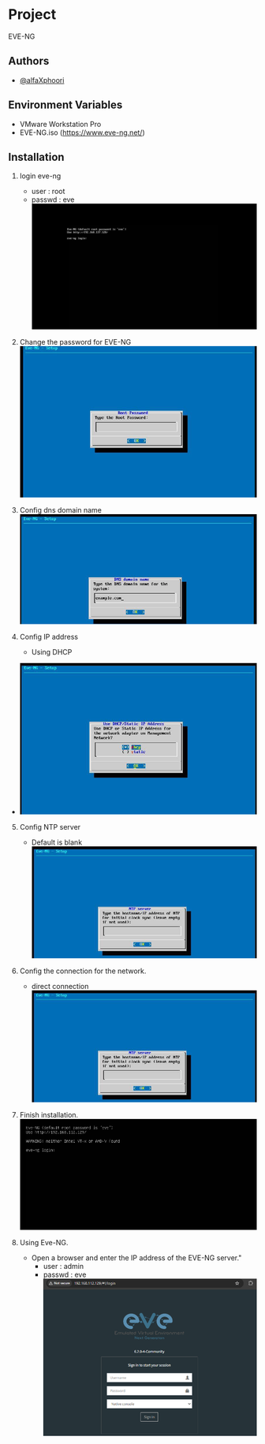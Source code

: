 # Project
EVE-NG
## Authors

- [@alfaXphoori](https://www.github.com/alfaXphoori)

## Environment Variables
- VMware Workstation Pro
- EVE-NG.iso (https://www.eve-ng.net/)

## Installation
1. login eve-ng
    - user : root
    - passwd : eve
![login eve linux](imgs/login.png)

2. Change the password for EVE-NG
![change passwd](imgs/chgpasswd.png)

3. Config dns domain name
![conf Dns](imgs/conDns.png)

4. Config IP address
    - Using DHCP
- ![conf IP](imgs/confIP.png)

5. Config NTP server
    - Default is blank
![conf NTP](imgs/confNTP.png)

6. Config the connection for the network.
    - direct connection
![conf Conn](imgs/confNTP.png)

7. Finish installation.
![finish](imgs/finish.png)

8. Using Eve-NG.
    - Open a browser and enter the IP address of the EVE-NG server."
        - user : admin
        - passwd : eve
![url](imgs/urlEveNG.png)